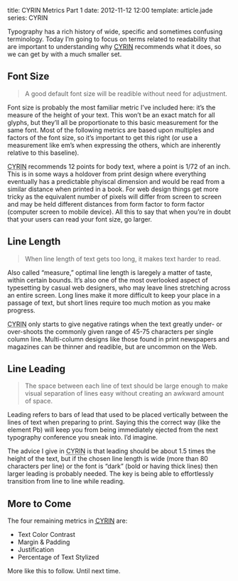 title: CYRIN Metrics Part 1
date: 2012-11-12 12:00
template: article.jade
series: CYRIN

Typography has a rich history of wide, specific and sometimes confusing terminology. Today I&rsquo;m going to focus on terms related to readability that are important to understanding why [<abbr title="Can You Read It Now?">CYRIN</abbr>](http://canyoureaditnow.com) recommends what it does, so we can get by with a much smaller set.

## Font Size
> A good default font size will be readible without need for adjustment.

Font size is probably the most familiar metric I&rsquo;ve included here: it&rsquo;s the measure of the height of your text. This won&rsquo;t be an exact match for all glyphs, but they&rsquo;ll all be proportionate to this basic measurement for the same font. Most of the following metrics are based upon multiples and factors of the font size, so it&rsquo;s important to get this right (or use a measurement like em&rsquo;s when expressing the others, which are inherently relative to this baseline).

<abbr title="Can You Read It Now?">CYRIN</abbr> recommends 12 points for body text, where a point is 1/72 of an inch. This is in some ways a holdover from print design where everything eventually has a predictable phyiscal dimension and would be read from a similar distance when printed in a book. For web design things get more tricky as the equivalent number of pixels will differ from screen to screen and may be held different distances from form factor to form factor (computer screen to mobile device). All this to say that when you&rsquo;re in doubt that your users can read your font size, go larger.

## Line Length

> When line length of text gets too long, it makes text harder to read.

Also called &ldquo;measure,&rdquo; optimal line length is laregely a matter of taste, within certain bounds. It&rsquo;s also one of the most overlooked aspect of typesetting by casual web designers, who may leave lines stretching across an entire screen. Long lines make it more difficult to keep your place in a passage of text, but short lines require too much motion as you make progress. 

<abbr title="Can You Read It Now?">CYRIN</abbr> only starts to give negative ratings when the text greatly under- or over-shoots the commonly given range of 45-75 characters per single column line. Multi-column designs like those found in print newspapers and magazines can be thinner and readible, but are uncommon on the Web.

## Line Leading

> The space between each line of text should be large enough to make visual separation of lines easy without creating an awkward amount of space.

Leading refers to bars of lead that used to be placed vertically between the lines of text when preparing to print. Saying this the correct way (like the element Pb) will keep you from being immediately ejected from the next typography conference you sneak into. I&rsquo;d imagine.

The advice I give in <abbr title="Can You Read It Now?">CYRIN</abbr> is that leading should be about 1.5 times the height of the text, but if the chosen line length is wide (more than 80 characters per line) or the font is &ldquo;dark&rdquo; (bold or having thick lines) then larger leading is probably needed. The key is being able to effortlessly transition from line to line while reading.

## More to Come

The four remaining metrics in [<abbr title="Can You Read It Now?">CYRIN</abbr>](http://canyoureaditnow.com) are:

* Text Color Contrast
* Margin & Padding
* Justification
* Percentage of Text Stylized

More like this to follow. Until next time.